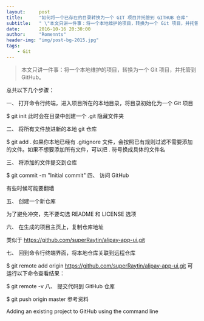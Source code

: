 ```yaml
---
layout:     post
title:      "如何将一个已存在的目录转换为一个 GIT 项目并托管到 GITHUB 仓库"
subtitle:   " \"本文只讲一件事：将一个本地维护的项目，转换为一个 Git 项目，并托管到 GitHub。\""
date:       2016-10-16 20:30:00
author:     "Romennts"
header-img: "img/post-bg-2015.jpg"
tags:
    - Git
---
```



> 本文只讲一件事：将一个本地维护的项目，转换为一个 Git 项目，并托管到 GitHub。



总共以下几个步骤：

一、 打开命令行终端，进入项目所在的本地目录，将目录初始化为一个 Git 项目

$ git init
此时会在目录中创建一个 .git 隐藏文件夹

二、 将所有文件放进新的本地 git 仓库

$ git add .
如果你本地已经有 .gitignore 文件，会按照已有规则过滤不需要添加的文件。如果不想要添加所有文件，可以把 . 符号换成具体的文件名

三、 将添加的文件提交到仓库

$ git commit -m "Initial commit"
四、 访问 GitHub

有些时候可能要翻墙

五、 创建一个新仓库

为了避免冲突，先不要勾选 README 和 LICENSE 选项

六、 在生成的项目主页上，复制仓库地址

类似于 https://github.com/superRaytin/alipay-app-ui.git

七、 回到命令行终端界面，将本地仓库关联到远程仓库

$ git remote add origin https://github.com/superRaytin/alipay-app-ui.git
可运行以下命令查看结果：

$ git remote -v
八、 提交代码到 GitHub 仓库

$ git push origin master
参考资料

Adding an existing project to GitHub using the command line
